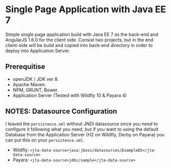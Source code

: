 # Single Page Application with Java EE 7
Simple single page application build with Java EE 7 as the back-end and AngularJS 1.6.0 for the client side. Consist two projects, but in the end client-side will be build and copied into back-end directory in order to deploy into Application Server.

## Prerequitise

* openJDK / JDK ver 8.
* Apache Maven.
* NPM, GRUNT, Bower.
* Application Server (Tested with Wildfly 10 & Payara 4)

## NOTES: Datasource Configuration

I leaved the `persistence.xml` without JNDI datasource since you need to configure it following what you need, but if you want to using the default Database from the Application Server (H2 on Wildfly, Derby on Payara) you can put this on your `persistence.xml`.

* Wildfly: `<jta-data-source>java:jboss/datasources/ExampleDS</jta-data-source>`
* Payara: `<jta-data-source>jdbc/sample</jta-data-source>`
